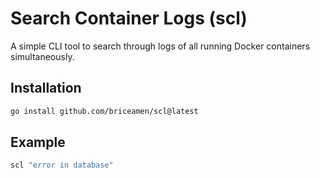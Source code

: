 # Search Container Logs (scl)

A simple CLI tool to search through logs of all running Docker containers simultaneously.

## Installation

```bash
go install github.com/briceamen/scl@latest
```

## Example

```bash
scl "error in database"
```
